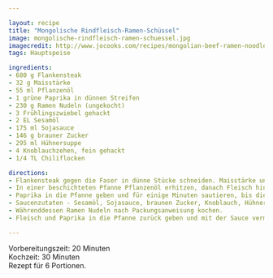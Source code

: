 ```yaml
---

layout: recipe
title: "Mongolische Rindfleisch-Ramen-Schüssel"
image: mongolische-rindfleisch-ramen-schuessel.jpg
imagecredit: http://www.jocooks.com/recipes/mongolian-beef-ramen-noodles/
tags: Hauptspeise

ingredients:
- 680 g Flankensteak
- 32 g Maisstärke
- 55 ml Pflanzenöl
- 1 grüne Paprika in dünnen Streifen
- 230 g Ramen Nudeln (ungekocht)
- 3 Frühlingszwiebel gehackt
- 2 EL Sesamöl
- 175 ml Sojasauce
- 146 g brauner Zucker
- 295 ml Hühnersuppe
- 4 Knoblauchzehen, fein gehackt
- 1/4 TL Chiliflocken

directions:
- Flankensteak gegen die Faser in dünne Stücke schneiden. Maisstärke und Fleisch in einen großen Ziploc Beutel geben, Beutel verschließen und gut schütteln bis jedes Fleischstück mit Maisstärke bedeckt ist.
- In einer beschichteten Pfanne Pflanzenöl erhitzen, danach Fleisch hinzufügen und braun braten. Wenn nötig auf mehrere Ladungen aufteilen, damit die Fleischstücke nicht aneinander kleben. Wenn nötig mehr Öl hinzufügen. Fleisch aus der Pfanne entfernen und auf einen Teller legen. Überschüssiges Öl aus der Pfanne entfernen.
- Paprika in die Pfanne geben und für einige Minuten sautieren, bis die Paprika etwas weich wird. Paprika aus der Pfanne entfernen und beiseite legen.
- Saucenzutaten - Sesamöl, Sojasauce, braunen Zucker, Knoblauch, Hühnersuppe und Chiliflocken - in die Pfanne geben. Bei mittlerer Hitze kochen und umrühren, bis es um ca. 1/4 reduziert ist. Nicht zu stark reduzieren, damit noch genügend Sauce da ist.
- Währenddessen Ramen Nudeln nach Packungsanweisung kochen.
- Fleisch und Paprika in die Pfanne zurück geben und mit der Sauce vermischen. Gekochte Nudeln hinzufügen und alles vermischen. Mit Frühlingszwiebeln belegen und servieren.

---
```


Vorbereitungszeit: 20 Minuten  
Kochzeit: 30 Minuten  
Rezept für 6 Portionen.